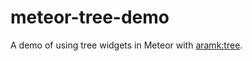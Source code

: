 # meteor-tree-demo
A demo of using tree widgets in Meteor with [aramk:tree](https://github.com/aramk/meteor-tree).
